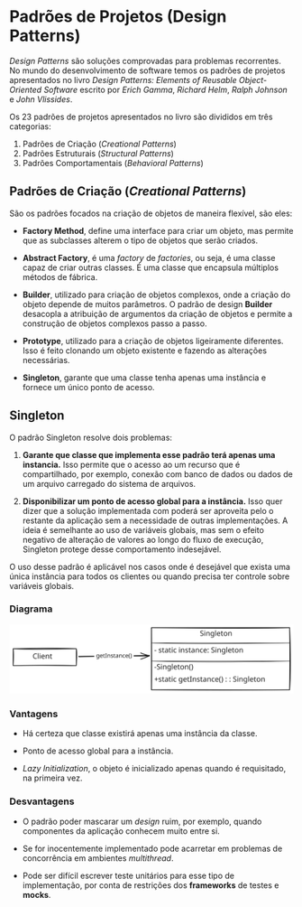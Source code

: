 # Padrões de Projetos (Design Patterns)

*Design Patterns* são soluções comprovadas para problemas recorrentes. No
mundo do desenvolvimento de software temos os padrões de projetos apresentados
no livro *Design Patterns: Elements of Reusable Object-Oriented Software*
escrito por *Erich Gamma*, *Richard Helm*, *Ralph Johnson* e *John Vlissides*.

Os 23 padrões de projetos apresentados no livro são divididos em três categorias:

1. Padrões de Criação (*Creational Patterns*)
2. Padrões Estruturais (*Structural Patterns*)
3. Padrões Comportamentais (*Behavioral Patterns*)

## Padrões de Criação (*Creational Patterns*)

São os padrões focados na criação de objetos de maneira flexível, são eles:

* **Factory Method**, define uma interface para criar um objeto, mas permite que 
as subclasses alterem o tipo de objetos que serão criados.

* **Abstract Factory**, é uma *factory* de *factories*, ou seja, é uma classe 
capaz de criar outras classes. É uma classe que encapsula múltiplos métodos de 
fábrica.

* **Builder**, utilizado para criação de objetos complexos, onde a criação do 
objeto depende de muitos parâmetros. O padrão de design **Builder** desacopla a 
atribuição de argumentos da criação de objetos e permite a construção de objetos 
complexos passo a passo. 

* **Prototype**, utilizado para a criação de objetos ligeiramente diferentes.
Isso é feito clonando um objeto existente e fazendo as alterações necessárias.

* **Singleton**, garante que uma classe tenha apenas uma instância e fornece 
um único ponto de acesso.

## Singleton

O padrão Singleton resolve dois problemas:

1. **Garante que classe que implementa esse padrão terá apenas uma instancia.**
Isso permite que o acesso ao um recurso que é compartilhado, por exemplo,
conexão com banco de dados ou dados de um arquivo carregado do sistema de 
arquivos.

2. **Disponibilizar um ponto de acesso global para a instância.** Isso 
quer dizer que a solução implementada com poderá ser aproveita pelo o restante 
da aplicação sem a necessidade de outras implementações. A ideia é semelhante
ao uso de variáveis globais, mas sem o efeito negativo de alteração de valores
ao longo do fluxo de execução, Singleton protege desse comportamento indesejável.

O uso desse padrão é aplicável nos casos onde é desejável que exista uma única
instância para todos os clientes ou quando precisa ter controle sobre variáveis
globais.

### Diagrama

![Singleton](img/singleton-pattern.svg)

### Vantagens

* Há certeza que classe existirá apenas uma instância da classe.

* Ponto de acesso global para a instância.

* *Lazy Initialization*, o objeto é inicializado apenas quando é requisitado,
na primeira vez.

### Desvantagens

* O padrão poder mascarar um *design* ruim, por exemplo, quando componentes da
aplicação conhecem muito entre si.

* Se for inocentemente implementado pode acarretar em problemas de concorrência
em ambientes *multithread*.

* Pode ser difícil escrever teste unitários para esse tipo de implementação, por
conta de restrições dos **frameworks** de testes e **mocks**.


